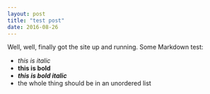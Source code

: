 ```yaml
---
layout: post
title: "test post"
date: 2016-08-26 
---
```


Well, well, finally got the site up and running.
Some Markdown test:
- *this is italic*
- **this is bold**
- ***this is bold italic***
- the whole thing should be in an unordered list

